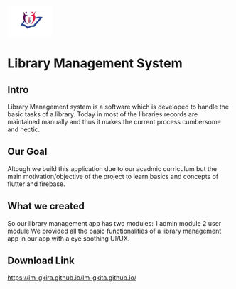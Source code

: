 
![Logo](images/small_logo.png)

#  Library Management System

## Intro
Library Management system is a software which is developed to handle the basic tasks of a library. Today in most of the libraries records are maintained manually and thus it makes the current process cumbersome and hectic.

## Our Goal

Altough we build this application due to our acadmic curriculum but the main motivation/objective of the project to learn basics and concepts of flutter and firebase.

## What we created
So our library management app has two modules:
1 admin module
2 user module
We provided all the basic functionalities of a library management app in our app with a eye soothing UI/UX.


## Download Link
https://im-gkira.github.io/Im-gkita.github.io/
